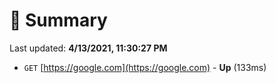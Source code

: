 # 📖 Summary
Last updated: **4/13/2021, 11:30:27 PM**

- `GET` [https://google.com](https://google.com) - **Up** (133ms)

